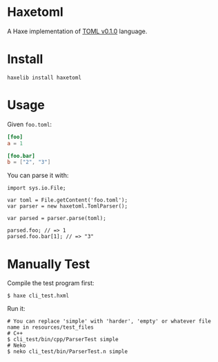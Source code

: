 Haxetoml
=================

A Haxe implementation of [TOML v0.1.0](https://github.com/mojombo/toml/blob/master/versions/toml-v0.1.0.md) language.

Install
=================

```
haxelib install haxetoml
```

Usage
=================

Given `foo.toml`:

```toml
[foo]
a = 1

[foo.bar]
b = ["2", "3"]
```


You can parse it with:

```as3
import sys.io.File;

var toml = File.getContent('foo.toml');
var parser = new haxetoml.TomlParser();

var parsed = parser.parse(toml);

parsed.foo; // => 1
parsed.foo.bar[1]; // => "3"
```

Manually Test
=================

Compile the test program first:

```
$ haxe cli_test.hxml
```

Run it:

```
# You can replace 'simple' with 'harder', 'empty' or whatever file name in resources/test_files
# C++
$ cli_test/bin/cpp/ParserTest simple
# Neko
$ neko cli_test/bin/ParserTest.n simple
```

